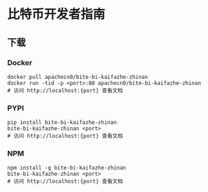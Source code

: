 # 比特币开发者指南

## 下载

### Docker

```
docker pull apachecn0/bite-bi-kaifazhe-zhinan
docker run -tid -p <port>:80 apachecn0/bite-bi-kaifazhe-zhinan
# 访问 http://localhost:{port} 查看文档
```

### PYPI

```
pip install bite-bi-kaifazhe-zhinan
bite-bi-kaifazhe-zhinan <port>
# 访问 http://localhost:{port} 查看文档
```

### NPM

```
npm install -g bite-bi-kaifazhe-zhinan
bite-bi-kaifazhe-zhinan <port>
# 访问 http://localhost:{port} 查看文档
```